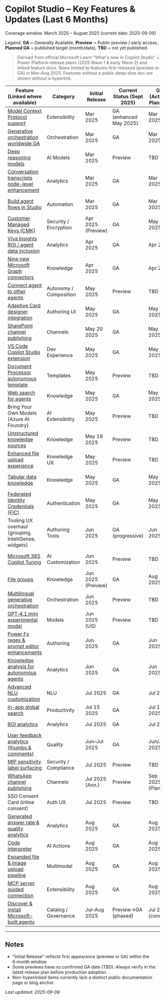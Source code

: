 <!-- Moved from root: CopilotStudio_Last_6_Months_Features.md -->
<!-- Historical 6-month feature snapshot (deprecated in favor of rolling 30-day view). -->

# Copilot Studio – Key Features & Updates (Last 6 Months)

Coverage window: March 2025 – August 2025 (current date: 2025-09-09)

Legend: **GA** = Generally Available, **Preview** = Public preview / early access, **Planned GA** = published target (month/date), **TBD** = not yet published.

> Derived from official Microsoft Learn "What's new in Copilot Studio" + Power Platform release plans (2025 Wave 1 & early Wave 2) and linked feature docs. Rows limited to features first released (preview or GA) in Mar–Aug 2025. Features without a public deep-dive doc are shown without a hyperlink.

| Feature (Linked where available) | Category | Initial Release | Current Status (Sept 2025) | GA (Actual / Planned) | Purpose (Concise) |
|----------------------------------|----------|-----------------|----------------------------|-----------------------|------------------|
| [Model Context Protocol support](https://www.microsoft.com/en-us/microsoft-copilot/blog/copilot-studio/introducing-model-context-protocol-mcp-in-copilot-studio-simplified-integration-with-ai-apps-and-agents/) | Extensibility | Mar 2025 | GA (enhanced May 2025) | Mar 2025 | Standard external integration protocol. |
| [Generative orchestration worldwide GA](https://learn.microsoft.com/en-us/microsoft-copilot-studio/advanced-generative-actions) | Orchestration | Mar 2025 | GA | Mar 2025 | Unified planner selecting actions & knowledge. |
| [Deep reasoning models](https://learn.microsoft.com/en-us/microsoft-copilot-studio/authoring-reasoning-models) | AI Models | Mar 2025 | Preview | TBD | Advanced multi-step reasoning for complex tasks. |
| [Conversation transcripts node-level enhancement](https://learn.microsoft.com/en-us/microsoft-copilot-studio/analytics-transcripts-powerapps#enhanced-transcripts) | Analytics | Mar 2025 | GA | Mar 2025 | Fine-grained dialog path traceability. |
| [Build agent flows in Studio](https://learn.microsoft.com/en-us/microsoft-copilot-studio/flows-overview) | Automation | Mar 2025 | GA | Mar 2025 | Native workflow authoring inside Studio. |
| [Customer Managed Keys (CMK)](https://learn.microsoft.com/en-us/microsoft-copilot-studio/admin-customer-managed-keys) | Security / Encryption | Apr 2025 (Preview) | GA | May 20 2025 | Customer-controlled at-rest encryption keys. |
| [Viva Insights ROI / agent data inclusion](https://learn.microsoft.com/en-us/microsoft-copilot-studio/analytics-cost-savings) | Analytics | Apr 2025 | GA | Apr 2025 | Business impact & usage measurements. |
| [Nine new Microsoft Graph connectors](https://techcommunity.microsoft.com/blog/microsoft_365blog/what%E2%80%99s-new-and-what%E2%80%99s-next-for-microsoft-graph-connectors/4398319) | Knowledge | Apr 2025 | GA | Apr 2025 | Expanded enterprise data grounding set. |
| [Connect agent to other agents](https://go.microsoft.com/fwlink/?linkid=2320061) | Autonomy / Composition | May 2025 | Preview | TBD | Agent-to-agent task delegation & composition. |
| [Adaptive Card designer integration](https://learn.microsoft.com/en-us/microsoft-copilot-studio/guidance/adaptive-cards-overview) | Authoring UI | May 2025 | GA | May 2025 | Build rich interactive responses inline. |
| [SharePoint channel publishing](https://learn.microsoft.com/en-us/microsoft-copilot-studio/publication-add-bot-to-sharepoint) | Channels | May 20 2025 | GA | May 20 2025 | Deploy agents to SharePoint sites. |
| [VS Code Copilot Studio extension](https://aka.ms/Build2025/CopilotStudioBlog) | Dev Experience | May 2025 | GA | May 2025 | Local editing & CI/CD integration. |
| [Document Processor autonomous template](https://learn.microsoft.com/en-us/microsoft-copilot-studio/template-managed-document-processor) | Templates | May 2025 | Preview | TBD | Prebuilt document-centric autonomous agent. |
| [Web search for agents](https://learn.microsoft.com/en-us/microsoft-copilot-studio/knowledge-copilot-studio#enable-web-search-for-your-agent) | Knowledge | May 2025 | GA | May 2025 | Live web grounding for answers. |
| Bring Your Own Models (Azure AI Foundry) | AI Extensibility | May 2025 | Preview | TBD | Integrate custom fine-tuned models. |
| [Unstructured knowledge sources](https://learn.microsoft.com/en-us/microsoft-copilot-studio/knowledge-unstructured-data) | Knowledge | May 19 2025 | Preview | TBD | Index & query unstructured enterprise content. |
| [Enhanced file upload experience](https://learn.microsoft.com/en-us/microsoft-copilot-studio/knowledge-add-file-upload) | Knowledge UX | May 2025 | Preview | TBD | Easier multi-file knowledge ingestion. |
| [Tabular data knowledge](https://learn.microsoft.com/en-us/microsoft-copilot-studio/knowledge-real-time-connectors) | Knowledge | May 2025 | GA | May 2025 | Structured/tabular retrieval across systems. |
| [Federated Identity Credentials (FIC)](https://learn.microsoft.com/en-us/microsoft-copilot-studio/configuration-authentication-azure-ad) | Authentication | May 2025 | GA | May 2025 | Tokenless secure auth for connectors/actions. |
| Tooling UX overhaul (grouping, IntelliSense, widgets) | Authoring Tools | Jun 2025 | GA (progressive) | Jun 2025 | Faster configuration & better invocation clarity. |
| [Microsoft 365 Copilot Tuning](https://learn.microsoft.com/en-us/microsoft-copilot-studio/microsoft-copilot-fine-tune-model) | AI Customization | Jun 2025 | Preview | TBD | Domain model fine-tuning on enterprise data. |
| [File groups](https://learn.microsoft.com/en-us/microsoft-copilot-studio/knowledge-file-groups) | Knowledge | Jun 2025 (Preview) | GA | Aug 2025 | Group related files & scope instructions. |
| [Multilingual generative orchestration](https://learn.microsoft.com/en-us/microsoft-copilot-studio/advanced-generative-actions#multilingual-support-with-generative-orchestration) | Orchestration | Jun 2025 | Preview | TBD | Planner multilingual coverage expansion. |
| [GPT‑4.1 mini experimental model](https://learn.microsoft.com/en-us/microsoft-copilot-studio/nlu-preview-model) | Models | Jun 2025 (US) | Preview | TBD | Lower-latency experimentation model. |
| [Power Fx regex & prompt editor enhancements](https://learn.microsoft.com/en-us/microsoft-copilot-studio/nlu-prompt-node#configure-and-test-a-prompt-with-the-embedded-ai-builder-prompt-editor) | Authoring | Jun 2025 | GA | Jun 2025 | Inline prompt crafting & advanced validation. |
| [Knowledge analysis for autonomous agents](https://learn.microsoft.com/en-us/microsoft-copilot-studio/analytics-improve-agent-effectiveness) | Analytics | Jun 2025 | GA | Jun 2025 | Attribute knowledge impact on outcomes. |
| [Advanced NLU customization](https://learn.microsoft.com/en-us/microsoft-copilot-studio/nlu-plus-configure) | NLU | Jul 2025 | GA | Jul 2025 | Domain-adaptive intents/entities. |
| [In-app global search](https://learn.microsoft.com/en-us/microsoft-copilot-studio/authoring-search-within-agent) | Productivity | Jul 15 2025 | GA | Jul 15 2025 | Rapid navigation of agent assets. |
| [ROI analytics](https://learn.microsoft.com/en-us/microsoft-copilot-studio/analytics-cost-savings) | Analytics | Jul 2025 | GA | Jul 2025 | Quantify efficiency & cost savings. |
| [User feedback analytics (thumbs & comments)](https://learn.microsoft.com/en-us/microsoft-copilot-studio/analytics-improve-agent-effectiveness) | Quality | Jun–Jul 2025 | GA | Jun/Jul 2025 | Qualitative improvement loop. |
| [MIP sensitivity label surfacing](https://learn.microsoft.com/en-us/microsoft-copilot-studio/sensitivity-label-copilot-studio) | Security / Compliance | Jul 2025 | Preview | TBD | Label-aware data protection. |
| [WhatsApp channel publishing](https://learn.microsoft.com/en-us/microsoft-copilot-studio/publication-add-bot-to-whatsapp) | Channels | Jul 2025 (Ann.) | Preview | Sep 2025 (Planned) | Extend reach via WhatsApp channel. |
| SSO Consent Card (inline consent) | Auth UX | Jul 2025 | Preview | TBD | In-chat OAuth consent flow. |
| [Generated answer rate & quality analytics](https://learn.microsoft.com/en-us/microsoft-copilot-studio/analytics-improve-agent-effectiveness#generated-answer-rate-and-quality) | Analytics | Aug 2025 | GA | Aug 2025 | Track answer gaps & quality. |
| [Code interpreter](https://learn.microsoft.com/en-us/microsoft-copilot-studio/code-interpreter-for-prompts) | AI Actions | Aug 2025 | GA | Aug 2025 | NL → executable Python actions. |
| [Expanded file & image upload pipeline](https://learn.microsoft.com/en-us/microsoft-copilot-studio/image-input-analysis) | Multimodal | Aug 2025 | GA | Aug 2025 | Unified multimodal ingestion & routing. |
| [MCP server guided connection](https://learn.microsoft.com/en-us/microsoft-copilot-studio/mcp-add-existing-server-to-agent#add-the-mcp-server-in-copilot-studio-recommended) | Extensibility | Aug 2025 | GA | Aug 2025 | Simplified external server integration. |
| [Discover & install Microsoft-built agents](https://learn.microsoft.com/en-us/microsoft-copilot-studio/authoring-install-agent) | Catalog / Governance | Jul–Aug 2025 | Preview→GA (phased) | Jul 2025 (core) | Curated catalog of reusable agents. |

---

## Notes
- "Initial Release" reflects first appearance (preview or GA) within the 6‑month window.
- Some previews have no confirmed GA date (TBD). Always verify in the latest release plan before production adoption.
- Non-hyperlinked items currently lack a distinct public documentation page or blog anchor.

_Last updated: 2025-09-09_
